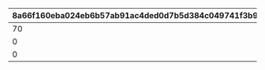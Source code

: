 |8a66f160eba024eb6b57ab91ac4ded0d7b5d384c049741f3b9bde12367bb4be3|cd680190f85ded272ea8f156b0e3d2485f36219b0938d8c1e58a9571ed2312e3|00b946c04a16f902d2d014d455cb55ccd1c3690fda273e65aaf280069ddf21da|10b01927542c67e92ae77d399c3f815d271ee65040f08dde98ed4b99c6a0af76|0f90ed9d771c97a5256c16d332579649adaa822ec76219f8da0dbf1bfa172469|e722435c82673a7ffdfb8504533cb9f6272b9528dcc2f3c3a53b9d0385f7d9a7|2bfc0dc9a650d562a0a9ff00237033241978f790e6c1103da7406b720f0c3101|123e62ea25f614aa71734e26956803f03fa385a7be7cd4ea88175929c3744451|eec1f3c6b05eb9be76a49c378a13db3259d9faadfb7c5954f2ac43f96c9c7c7f|43da329f389854baf56cc7efc3942a304b8f73f6917052eb1632e5edee9c32af|acd6b1d9b934c3509f6dcb5c14f966d59d66bbcf46f3eff2d1882f40c0ffb4c7|cb325e66230c9b20f5337494a296f5e4c5d61d225f271e5b7706b2f8e28159ef|8641638caffc745167d6efc5dd206b37a7474683c26415143da72879a296d2cd|fe9b2d688c7ed14ea2ed824484fb94a714c574e4855b894e6e7b57669c512fd6|
| --- | --- | --- | --- | --- | --- | --- | --- | --- | --- | --- | --- | --- | --- |
|70|37|0|101|0|0|1|1|501010081|1.1|1|5|1|31008005|
|0|0|600|102|5|0|0|2|501010082|1|2|5|1|31008005|
|0|0|0|103|0|0|0|3|501010083|1.1|1|5|1|31008005|